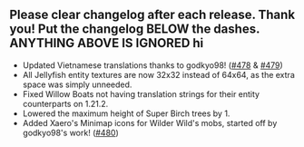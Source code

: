 Please clear changelog after each release.
Thank you!
Put the changelog BELOW the dashes. ANYTHING ABOVE IS IGNORED
hi
-----------------
- Updated Vietnamese translations thanks to godkyo98! ([#478](https://github.com/FrozenBlock/WilderWild/pull/478) & [#479](https://github.com/FrozenBlock/WilderWild/pull/479))
- All Jellyfish entity textures are now 32x32 instead of 64x64, as the extra space was simply unneeded.
- Fixed Willow Boats not having translation strings for their entity counterparts on 1.21.2.
- Lowered the maximum height of Super Birch trees by 1.
- Added Xaero's Minimap icons for Wilder Wild's mobs, started off by godkyo98's work! ([#480](https://github.com/FrozenBlock/WilderWild/pull/480))
